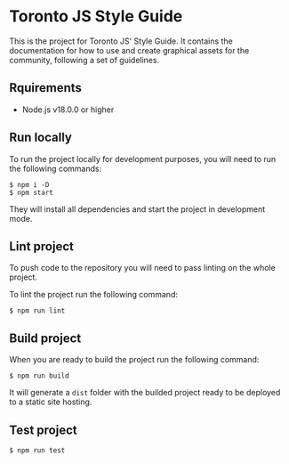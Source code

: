 # Toronto JS Style Guide

This is the project for Toronto JS' Style Guide. It contains the documentation for how to use and create graphical assets for the community, following a set of guidelines.

## Rquirements

- Node.js v18.0.0 or higher

## Run locally

To run the project locally for development purposes, you will need to run the following commands:

```shell
$ npm i -D
$ npm start
```

They will install all dependencies and start the project in development mode.

## Lint project

To push code to the repository you will need to pass linting on the whole project.

To lint the project run the following command:

```shell
$ npm run lint
```

## Build project

When you are ready to build the project run the following command:

```shell
$ npm run build
```

It will generate a `dist` folder with the builded project ready to be deployed to a static site hosting.

## Test project

```shell
$ npm run test
```
